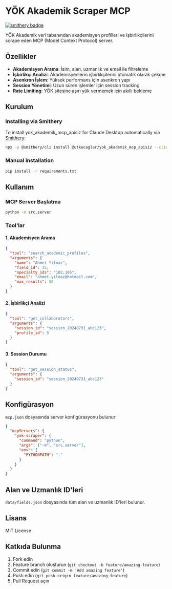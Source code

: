 # YÖK Akademik Scraper MCP
[![smithery badge](https://smithery.ai/badge/@utkucaglar/yok_akademik_mcp_apisiz)](https://smithery.ai/server/@utkucaglar/yok_akademik_mcp_apisiz)

YÖK Akademik veri tabanından akademisyen profilleri ve işbirlikçilerini scrape eden MCP (Model Context Protocol) server.

## Özellikler

- **Akademisyen Arama**: İsim, alan, uzmanlık ve email ile filtreleme
- **İşbirlikçi Analizi**: Akademisyenlerin işbirlikçilerini otomatik olarak çekme
- **Asenkron İşlem**: Yüksek performans için asenkron yapı
- **Session Yönetimi**: Uzun süren işlemler için session tracking
- **Rate Limiting**: YÖK sitesine aşırı yük vermemek için akıllı bekleme

## Kurulum

### Installing via Smithery

To install yok_akademik_mcp_apisiz for Claude Desktop automatically via [Smithery](https://smithery.ai/server/@utkucaglar/yok_akademik_mcp_apisiz):

```bash
npx -y @smithery/cli install @utkucaglar/yok_akademik_mcp_apisiz --client claude
```

### Manual installation

```bash
pip install -r requirements.txt
```

## Kullanım

### MCP Server Başlatma

```bash
python -m src.server
```

### Tool'lar

#### 1. Akademisyen Arama
```json
{
  "tool": "search_academic_profiles",
  "arguments": {
    "name": "Ahmet Yılmaz",
    "field_id": 15,
    "specialty_ids": "102,105",
    "email": "ahmet.yilmaz@hotmail.com",
    "max_results": 50
  }
}
```

#### 2. İşbirlikçi Analizi
```json
{
  "tool": "get_collaborators",
  "arguments": {
    "session_id": "session_20240731_abc123",
    "profile_id": 5
  }
}
```

#### 3. Session Durumu
```json
{
  "tool": "get_session_status",
  "arguments": {
    "session_id": "session_20240731_abc123"
  }
}
```

## Konfigürasyon

`mcp.json` dosyasında server konfigürasyonu bulunur:

```json
{
  "mcpServers": {
    "yok-scraper": {
      "command": "python",
      "args": ["-m", "src.server"],
      "env": {
        "PYTHONPATH": "."
      }
    }
  }
}
```

## Alan ve Uzmanlık ID'leri

`data/fields.json` dosyasında tüm alan ve uzmanlık ID'leri bulunur.

## Lisans

MIT License

## Katkıda Bulunma

1. Fork edin
2. Feature branch oluşturun (`git checkout -b feature/amazing-feature`)
3. Commit edin (`git commit -m 'Add amazing feature'`)
4. Push edin (`git push origin feature/amazing-feature`)
5. Pull Request açın 